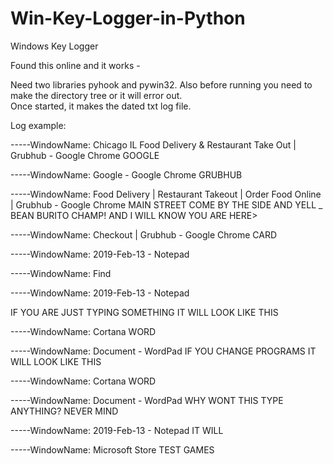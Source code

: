 # Win-Key-Logger-in-Python
Windows Key Logger

Found this online and it works - 

Need two libraries pyhook and pywin32.
Also before running you need to make the directory tree or it will error out.  
Once started, it makes the dated txt log file.

Log example:


-----WindowName: Chicago IL Food Delivery & Restaurant Take Out | Grubhub - Google Chrome
GOOGLE

-----WindowName: Google - Google Chrome
GRUBHUB

-----WindowName: Food Delivery | Restaurant Takeout | Order Food Online | Grubhub - Google Chrome
 MAIN STREET
COME BY THE SIDE AND YELL _ BEAN BURITO CHAMP! AND I WILL KNOW YOU ARE HERE>  

-----WindowName: Checkout | Grubhub - Google Chrome
CARD




-----WindowName: 2019-Feb-13 - Notepad

-----WindowName: Find

-----WindowName: 2019-Feb-13 - Notepad


IF YOU ARE JUST TYPING SOMETHING IT WILL LOOK LIKE THIS 

-----WindowName: Cortana
WORD

-----WindowName: Document - WordPad
IF YOU CHANGE PROGRAMS IT WILL LOOK LIKE THIS 

-----WindowName: Cortana
WORD

-----WindowName: Document - WordPad
WHY WONT THIS TYPE ANYTHING?
NEVER MIND

-----WindowName: 2019-Feb-13 - Notepad
IT WILL

-----WindowName: Microsoft Store
TEST 
GAMES
